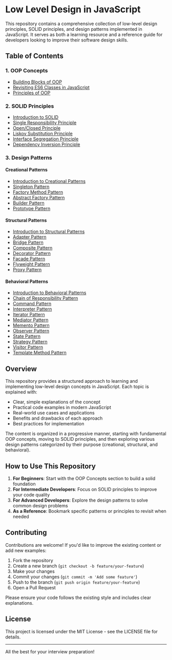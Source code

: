 # Low Level Design in JavaScript

This repository contains a comprehensive collection of low-level design principles, SOLID principles, and design patterns implemented in JavaScript. It serves as both a learning resource and a reference guide for developers looking to improve their software design skills.

## Table of Contents

### 1. OOP Concepts

- [Building Blocks of OOP](01.%20OOP%20Concepts/01.%20Building%20Blocks%20of%20OOP.md)
- [Revisiting ES6 Classes in JavaScript](01.%20OOP%20Concepts/02.%20Revisiting%20ES6%20Classes%20in%20JavaScript.md)
- [Principles of OOP](01.%20OOP%20Concepts/03.%20Principles%20of%20OOP.md)

### 2. SOLID Principles

- [Introduction to SOLID](02.%20SOLID%20Principles/00.%20Intro.md)
- [Single Responsibility Principle](02.%20SOLID%20Principles/01.%20Single%20Responsibility%20Principle.md)
- [Open/Closed Principle](02.%20SOLID%20Principles/02.%20Open-Closed%20Principle.md)
- [Liskov Substitution Principle](02.%20SOLID%20Principles/03.%20Liskov%20Substitution%20Principle.md)
- [Interface Segregation Principle](02.%20SOLID%20Principles/04.%20Interface%20Segregation%20Principle.md)
- [Dependency Inversion Principle](02.%20SOLID%20Principles/05.%20Dependency%20Inversion%20Principle.md)

### 3. Design Patterns

#### Creational Patterns

- [Introduction to Creational Patterns](03.%20Design%20Pattern/Creational%20Patterns/00.%20Intro.md)
- [Singleton Pattern](03.%20Design%20Pattern/Creational%20Patterns/01.%20Singleton%20Pattern.md)
- [Factory Method Pattern](03.%20Design%20Pattern/Creational%20Patterns/02.%20Factory%20Method%20Pattern.md)
- [Abstract Factory Pattern](03.%20Design%20Pattern/Creational%20Patterns/03.%20Abstract%20Factory%20Pattern.md)
- [Builder Pattern](03.%20Design%20Pattern/Creational%20Patterns/04.%20Builder%20Pattern.md)
- [Prototype Pattern](03.%20Design%20Pattern/Creational%20Patterns/05.%20Prototype%20Pattern.md)

#### Structural Patterns

- [Introduction to Structural Patterns](03.%20Design%20Pattern/Structural%20Patterns/00.%20Intro.md)
- [Adapter Pattern](03.%20Design%20Pattern/Structural%20Patterns/01.%20Adapter%20Pattern.md)
- [Bridge Pattern](03.%20Design%20Pattern/Structural%20Patterns/02.%20Bridge%20Pattern.md)
- [Composite Pattern](03.%20Design%20Pattern/Structural%20Patterns/03.%20Composite%20Pattern.md)
- [Decorator Pattern](03.%20Design%20Pattern/Structural%20Patterns/04.%20Decorator%20Pattern.md)
- [Facade Pattern](03.%20Design%20Pattern/Structural%20Patterns/05.%20Facade%20Pattern.md)
- [Flyweight Pattern](03.%20Design%20Pattern/Structural%20Patterns/06.%20Flyweight%20Pattern.md)
- [Proxy Pattern](03.%20Design%20Pattern/Structural%20Patterns/07.%20Proxy%20Pattern.md)

#### Behavioral Patterns

- [Introduction to Behavioral Patterns](03.%20Design%20Pattern/Behavioral%20Patterns/00.%20Intro.md)
- [Chain of Responsibility Pattern](03.%20Design%20Pattern/Behavioral%20Patterns/01.%20Chain%20of%20Responsibility%20Pattern.md)
- [Command Pattern](03.%20Design%20Pattern/Behavioral%20Patterns/02.%20Command%20Pattern.md)
- [Interpreter Pattern](03.%20Design%20Pattern/Behavioral%20Patterns/03.%20Interpreter%20Pattern.md)
- [Iterator Pattern](03.%20Design%20Pattern/Behavioral%20Patterns/04.%20Iterator%20Pattern.md)
- [Mediator Pattern](03.%20Design%20Pattern/Behavioral%20Patterns/05.%20Mediator%20Pattern.md)
- [Memento Pattern](03.%20Design%20Pattern/Behavioral%20Patterns/06.%20Memento%20Pattern.md)
- [Observer Pattern](03.%20Design%20Pattern/Behavioral%20Patterns/07.%20Observer%20Pattern.md)
- [State Pattern](03.%20Design%20Pattern/Behavioral%20Patterns/08.%20State%20Pattern.md)
- [Strategy Pattern](03.%20Design%20Pattern/Behavioral%20Patterns/09.%20Strategy%20Pattern.md)
- [Visitor Pattern](03.%20Design%20Pattern/Behavioral%20Patterns/10.%20Visitor%20Pattern.md)
- [Template Method Pattern](03.%20Design%20Pattern/Behavioral%20Patterns/11.%20Template%20Method%20Pattern.md)

## Overview

This repository provides a structured approach to learning and implementing low-level design concepts in JavaScript. Each topic is explained with:

- Clear, simple explanations of the concept
- Practical code examples in modern JavaScript
- Real-world use cases and applications
- Benefits and drawbacks of each approach
- Best practices for implementation

The content is organized in a progressive manner, starting with fundamental OOP concepts, moving to SOLID principles, and then exploring various design patterns categorized by their purpose (creational, structural, and behavioral).

## How to Use This Repository

1. **For Beginners**: Start with the OOP Concepts section to build a solid foundation
2. **For Intermediate Developers**: Focus on SOLID principles to improve your code quality
3. **For Advanced Developers**: Explore the design patterns to solve common design problems
4. **As a Reference**: Bookmark specific patterns or principles to revisit when needed

## Contributing

Contributions are welcome! If you'd like to improve the existing content or add new examples:

1. Fork the repository
2. Create a new branch (`git checkout -b feature/your-feature`)
3. Make your changes
4. Commit your changes (`git commit -m 'Add some feature'`)
5. Push to the branch (`git push origin feature/your-feature`)
6. Open a Pull Request

Please ensure your code follows the existing style and includes clear explanations.

## License

This project is licensed under the MIT License - see the LICENSE file for details.

---

All the best for your interview preparation!
